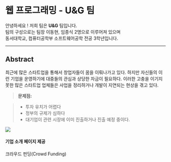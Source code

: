 웹 프로그래밍 - U&G 팀
===================

안녕하세요 ! 저희 팀은 **U&G** 팀입니다.<br>
팀의 구성으로는 팀장 이동현, 임종식 2명으로 이루어져 있으며<br>
동서대학교, 컴퓨터공학부 소프트웨어공학 전공 3학년입니다.<br>

----------
Abstract
-----------
최근에  많은 스타트업을 통해서 창업자들이 꿈을 이뤄나가고 있다. 하지만 자신들의 이런 기업을 운영하기에 대중들의 관심과 상당한 자금이 필요하다. 이러한 고충을 이기지 못한 많은 스타트업 업체들은 사업을 정리하거나 개발이 지연되는 현상을 겪고 있다. 

> **문제점:**

> - 투자 유치가 어렵다
> - 정부의 규제가 심하다
> - 대기업이 관련 시장에 이미 진출하거나 진출 예정 중이다.

[![](http://image.fnnews.com/resource/media/image/2015/09/29/201509291711450027.jpg)](http://www.fnnews.com/series/3976)

#### <i class="icon-file"></i> 기업 소개 페이지 제공 

크라우드 펀딩(Crowd Funding)
